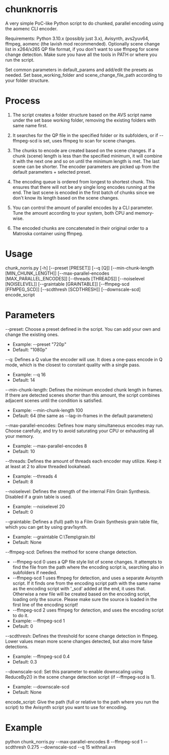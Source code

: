# chunknorris
A very simple PoC-like Python script to do chunked, parallel encoding using the aomenc CLI encoder.

Requirements: Python 3.10.x (possibly just 3.x), Avisynth, avs2yuv64, ffmpeg, aomenc (the lavish mod recommended).
Optionally scene change list in x264/x265 QP file format, if you don't want to use ffmpeg for scene change detection.
Make sure you have all the tools in PATH or where you run the script.

Set common parameters in default_params and add/edit the presets as needed.
Set base_working_folder and scene_change_file_path according to your folder structure.


# Process

1. The script creates a folder structure based on the AVS script name under the set base working folder, removing the existing folders with same name first.
   
2. It searches for the QP file in the specified folder or its subfolders, or if --ffmpeg-scd is set, uses ffmpeg to scan for scene changes.
 
3. The chunks to encode are created based on the scene changes. If a chunk (scene) length is less than the specified minimum,
   it will combine it with the next one and so on until the minimum length is met. The last scene can be shorter.
   The encoder parameters are picked up from the default parameters + selected preset.

4. The encoding queue is ordered from longest to shortest chunk. This ensures that there will not be any single long encodes running at the end.
   The last scene is encoded in the first batch of chunks since we don't know its length based on the scene changes.

5. You can control the amount of parallel encodes by a CLI parameter. Tune the amount according to your system, both CPU and memory-wise.
   
6. The encoded chunks are concatenated in their original order to a Matroska container using ffmpeg.



# Usage

chunk_norris.py [-h] [--preset [PRESET]] [--q [Q]] [--min-chunk-length [MIN_CHUNK_LENGTH]]
                       [--max-parallel-encodes [MAX_PARALLEL_ENCODES]] [--threads [THREADS]]
                       [--noiselevel [NOISELEVEL]] [--graintable [GRAINTABLE]] [--ffmpeg-scd [FFMPEG_SCD]]
                       [--scdthresh [SCDTHRESH]] [--downscale-scd]
                       encode_script

                       
# Parameters

--preset: Choose a preset defined in the script. You can add your own and change the existing ones.
- Example: --preset "720p"
- Default: "1080p"

--q: Defines a Q value the encoder will use. It does a one-pass encode in Q mode, which is the closest to constant quality with a single pass.
- Example: --q 16
- Default: 14

--min-chunk-length: Defines the minimum encoded chunk length in frames. If there are detected scenes shorter than this amount, the script combines adjacent scenes until the condition is satisfied.
- Example: --min-chunk-length 100
- Default: 64 (the same as --lag-in-frames in the default parameters)

--max-parallel-encodes: Defines how many simultaneous encodes may run. Choose carefully, and try to avoid saturating your CPU or exhausting all your memory.
- Example: --max-parallel-encodes 8
- Default: 10

--threads: Defines the amount of threads each encoder may utilize. Keep it at least at 2 to allow threaded lookahead.
- Example: --threads 4
- Default: 8

--noiselevel: Defines the strength of the internal Film Grain Synthesis. Disabled if a grain table is used.
- Example: --noiselevel 20
- Default: 0

--graintable: Defines a (full) path to a Film Grain Synthesis grain table file, which you can get by using grav1synth.
- Example: --graintable C:\Temp\grain.tbl
- Default: None

--ffmpeg-scd: Defines the method for scene change detection.
- --ffmpeg-scd 0 uses a QP file style list of scene changes. It attempts to find the file from the path where the encoding script is, searching also in subfolders if needed.
- --ffmpeg-scd 1 uses ffmpeg for detection, and uses a separate Avisynth script. If it finds one from the encoding script path with the same name as the encoding script with '_scd' added at the end, it uses that.
  Otherwise a new file will be created based on the encoding script, loading only the source. Please make sure the source is loaded in the first line of the encoding script!
- --ffmpeg-scd 2 uses ffmpeg for detection, and uses the encoding script to do it.
- Example: --ffmpeg-scd 1
- Default: 0

--scdthresh: Defines the threshold for scene change detection in ffmpeg. Lower values mean more scene changes detected, but also more false detections.
- Example: --ffmpeg-scd 0.4
- Default: 0.3

--downscale-scd: Set this parameter to enable downscaling using ReduceBy2() in the scene change detection script (if --ffmpeg-scd is 1).
- Example: --downscale-scd
- Default: None

encode_script: Give the path (full or relative to the path where you run the script) to the Avisynth script you want to use for encoding.



# Example
python chunk_norris.py --max-parallel-encodes 8 --ffmpeg-scd 1 --scdthresh 0.275 --downscale-scd --q 15 withnail.avs


